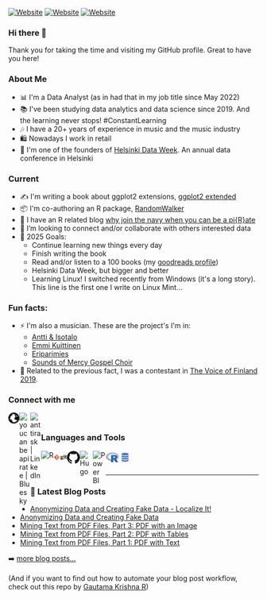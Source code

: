 [![Website](https://img.shields.io/website?label=ggplot2-extended-book.com&style=for-the-badge&url=https%3A%2F%2Fggplot2-extended-book.com/)](https://ggplot2-extended-book.com/)
[![Website](https://img.shields.io/website?label=youcanbeapirate.com&style=for-the-badge&url=https%3A%2F%2Fyoucanbeapirate.com)](https://youcanbeapirate.com/)
[![Website](https://img.shields.io/website?label=youcanbeapirate.shinyapps.io/TuneTeller&style=for-the-badge&url=https%3A%2F%2Fyoucanbeapirate.shinyapps.io/TuneTeller/)](https://youcanbeapirate.shinyapps.io/TuneTeller/)

### Hi there 👋
Thank you for taking the time and visiting my GitHub profile. Great to have you here!

### About Me
- 📊 I'm a Data Analyst (as in had that in my job title since May 2022)
- 📚 I've been studying data analytics and data science since 2019. And the learning never stops! #ConstantLearning
- 🎶 I have a 20+ years of experience in music and the music industry
- 🛍️ Nowadays I work in retail
- 🤝 I'm one of the founders of [Helsinki Data Week][hdw]. An annual data conference in Helsinki

### Current 
- ✍️ I'm writing a book about ggplot2 extensions, [ggplot2 extended][book]
- 📦 I'm co-authoring an R package, [RandomWalker][package]
- 🔭 I have an R related blog [why join the navy when you can be a pi{R}ate][blog]
- 👯 I’m looking to connect and/or collaborate with others interested data
- 🥅 2025 Goals:
    - Continue learning new things every day
    - Finish writing the book
    - Read and/or listen to a 100 books (my [goodreads profile][goodreads])
    - Helsinki Data Week, but bigger and better
    - Learning Linux! I switched recently from Windows (it's a long story). This line is the first one I write on Linux Mint...

### Fun facts:
- ⚡ I'm also a musician. These are the project's I'm in:
    - [Antti & Isotalo][spotify-antti-&-isotalo] 
    - [Emmi Kuittinen][spotify-emmi-kuittinen]
    - [Eriparimies][spotify-eriparimies]
    - [Sounds of Mercy Gospel Choir][spotify-sounds-of-mercy]
- 🎥 Related to the previous fact, I was a contestant in [The Voice of Finland 2019][voice-of-finland].

### Connect with me
[<img align="left" alt="youcanbeapirate.com" width="22px" src="https://raw.githubusercontent.com/iconic/open-iconic/master/svg/globe.svg" />][blog]
[<img align="left" alt="youcanbeapirate | Bluesky" width="22px" src="https://assets.streamlinehq.com/image/private/w_300,h_300,ar_1/f_auto/v1/icons/logos/bluesky-7gwyi9q582x9btwh7n9qc6.png/bluesky-lp8y5pdi2ob29youg4ycf.png" />][bluesky]
[<img align="left" alt="anttirask | LinkedIn" width="22px" src="https://cdn.jsdelivr.net/npm/simple-icons@v3/icons/linkedin.svg" />][linkedin]

<br />

### Languages and Tools
[<img align="left" alt="R" width="26px" src="https://upload.wikimedia.org/wikipedia/commons/6/65/Alteryx_logo.png" />][alteryx]
[<img align="left" alt="Git" width="26px" src="https://raw.githubusercontent.com/github/explore/80688e429a7d4ef2fca1e82350fe8e3517d3494d/topics/git/git.png" />][git]
[<img align="left" alt="GitHub" width="26px" src="https://raw.githubusercontent.com/github/explore/78df643247d429f6cc873026c0622819ad797942/topics/github/github.png" />][github]
[<img align="left" alt="Hugo" width="26px" src="https://www.websolutions.cy/technologies/hugo/logo.png" />][hugo]
[<img align="left" alt="Power BI" width="26px" src="https://cdn.icon-icons.com/icons2/3660/PNG/512/data_office_power_bi_logo_microsoft_icon_228487.png" />][pbi]
[<img align="left" alt="R" width="26px" src="https://raw.githubusercontent.com/github/explore/80688e429a7d4ef2fca1e82350fe8e3517d3494d/topics/r/r.png" />][R]
[<img align="left" alt="SQL" width="26px" src="https://raw.githubusercontent.com/github/explore/80688e429a7d4ef2fca1e82350fe8e3517d3494d/topics/sql/sql.png" />][sql]


<br />
<br />

---

### 📕 Latest Blog Posts

<!-- BLOG-POST-LIST:START -->
- [Anonymizing Data and Creating Fake Data - Localize It!](https://youcanbeapirate.com/2021/08/15/anonymizing-data-and-creating-fake-data-localize-it/)
- [Anonymizing Data and Creating Fake Data](https://youcanbeapirate.com/2021/06/27/anonymizing-data-and-creating-fake-data/)
- [Mining Text from PDF Files, Part 3: PDF with an Image](https://youcanbeapirate.com/2021/06/05/mining-text-from-pdf-files-part-3-pdf-with-an-image/)
- [Mining Text from PDF Files, Part 2: PDF with Tables](https://youcanbeapirate.com/2021/05/29/mining-text-from-pdf-files-part-2-pdf-with-tables/)
- [Mining Text from PDF Files, Part 1: PDF with Text](https://youcanbeapirate.com/2021/05/22/mining-text-from-pdf-files-part-1-pdf-with-text/)
<!-- BLOG-POST-LIST:END -->

➡️ [more blog posts...](https://youcanbeapirate.com)
<br />
<br />
(And if you want to find out how to automate your blog post workflow, check out this repo by [Gautama Krishna R][blog-post-workflow])

[alteryx]: https://www.alteryx.com/
[blog]: https://youcanbeapirate.com/
[blog-post-workflow]: https://github.com/gautamkrishnar/blog-post-workflow/
[bluesky]: https://bsky.app/profile/youcanbeapirate.bsky.social/
[book]: https://ggplot2-extended-book.com/
[datacamp]: https://www.datacamp.com/
[git]: https://git-scm.com/
[github]: https://github.com/
[goodreads]: https://www.goodreads.com/user/show/71395134-antti-rask
[hdw]: https://www.helsinkidataweek.com/
[hugo]: https://gohugo.io/
[linkedin]: https://linkedin.com/in/anttirask/
[package]: https://www.spsanderson.com/RandomWalker/
[pbi]: https://www.microsoft.com/en-us/power-platform/products/power-bi/
[R]: https://www.r-project.org/
[spotify-antti-&-isotalo]: https://open.spotify.com/artist/6eYZ8OLHJoggLFkUmRzaQe
[spotify-emmi-kuittinen]: https://open.spotify.com/album/20XzNsgGTw72wzBxE5VYlU
[spotify-eriparimies]: https://open.spotify.com/artist/4CkrcH7nq96ubCIBdnEGos
[spotify-sounds-of-mercy]: https://open.spotify.com/artist/1YkIWpfSqI4maRjMPDiGxh?si=E7_sgzGSSCaHy3O1p-GR3w
[sql]: https://en.wikipedia.org/wiki/SQL
[voice-of-finland]: https://www.ruutu.fi/video/3348651